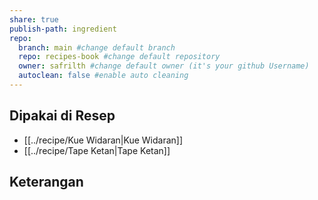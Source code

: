 ```yaml
---
share: true
publish-path: ingredient
repo:
  branch: main #change default branch 
  repo: recipes-book #change default repository
  owner: safrilth #change default owner (it's your github Username)
  autoclean: false #enable auto cleaning
---
```


## Dipakai di Resep
- [[../recipe/Kue Widaran|Kue Widaran]]
- [[../recipe/Tape Ketan|Tape Ketan]]


## Keterangan